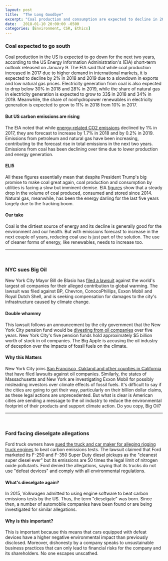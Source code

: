 ```yaml
---
layout: post
title:  "The Long Goodbye"
excerpt: "Coal production and consumption are expected to decline in 2018 and 2019. New York City sues oil companies for contributing to climate change. Ford accused of rigging truck engines."
date:   2018-01-10 20:00:00 -0500
categories: [Environment, CSR, Ethics]
---
```


### Coal expected to go south

Coal production in the US is expected to go down for the next two years, according to the US Energy Information Administration's (EIA) short-term outlook released on January 9. The EIA said that while coal production increased in 2017 due to higher demand in international markets, it is expected to decline by 2% in 2018 and 2019 due to a slowdown in exports and low natural gas prices. Electricity generation from coal is also expected to drop below 30% in 2018 and 28% in 2019, while the share of natural gas in electricity generation is expected to grow to 33$ in 2018 and 34% in 2019. Meanwhile, the share of nonhydropower renewables in electricity generation is expected to grow to 11% in 2018 from 10% in 2017.

#### But US carbon emissions are rising

The EIA noted that while <a href="https://www.eia.gov/outlooks/steo/data/browser/#/?v=5&f=A&s=&start=2014&end=2019&id=&maptype=0&ctype=linechart&linechart=GDPQXUS&chartindexed=0" target="_blank">energy-related CO2 emissions</a> declined by 1% in 2017, they are forecast to increase by 1.7% in 2018 and by 0.2% in 2019. Emissions from petroleum and natural gas have been increasing, contributing to the forecast rise in total emissions in the next two years. Emissions from coal has been declining over time due to lower production and energy generation.

#### ELI5

All these figures essentially mean that despite President Trump's big promise to make coal great again, coal production and consumption by utilities is facing a slow but imminent demise. EIA <a href="https://www.eia.gov/outlooks/steo/data/browser/#/?v=18&f=A&s=&id=&maptype=0&ctype=linechart" target="_blank">figures</a> show that a steady drop in the volume of coal produced, consumed and stored since 2014. Natural gas, meanwhile, has been the energy darling for the last five years largely due to the fracking boom.

#### Our take

Coal is the dirtiest source of energy and its decline is generally good for the environment and our health. But with emissions forecast to increase in the next couple of years, reducing coal use is just part of the solution. The use of cleaner forms of energy, like renewables, needs to increase too.

* * *
<br />

### NYC sues Big Oil

New York City Mayor Bill de Blasio has <a href="https://www.huffingtonpost.com/entry/new-york-city-sues-big-oil-companies_us_5a564c62e4b03bc4d03d4de8" target="_blank">filed a lawsuit</a> against the world's largest oil companies for their alleged contribution to global warming. The lawsuit was filed against BP, Chevron, ConocoPhillips, Exxon Mobil and Royal Dutch Shell, and is seeking compensation for damages to the city's infrastructure caused by climate change.

#### Double whammy

This lawsuit follows an announcement by the city government that the New York City pension fund would be <a href="http://www1.nyc.gov/office-of-the-mayor/news/022-18/climate-action-mayor-comptroller-trustees-first-in-the-nation-goal-divest-from#/0" target="_blank">divesting from oil companies</a> over five years. New York City's five pension funds hold approximately $5 billion worth of stock in oil companies. The Big Apple is accusing the oil industry of deception over the impacts of fossil fuels on the climate.

#### Why this Matters

New York City joins <a href="https://www.reuters.com/article/legal-us-usa-oil-climatesuits/california-cities-sue-big-oil-firms-over-climate-change-idUSKCN1BV2QM" target="_blank">San Francisco, Oakland and other counties in California</a> that have filed lawsuits against oil companies. Similarly, the states of Massachusetts and New York are investigating Exxon Mobil for possibly misleading investors over climate effects of fossil fuels. It's difficult to say if the cities are going to get their way, particularly on their billion dollar claims, as these legal actions are unprecedented. But what is clear is American cities are sending a message to the oil industry to reduce the environmental footprint of their products and support climate action. Do you copy, Big Oil?

* * *
<br />

### Ford facing dieselgate allegations

Ford truck owners have <a href="http://www.autonews.com/article/20180110/oem11/180119980/ford-sued-diesel-emissions-litigation" target="_blank">sued the truck and car maker for alleging rigging truck engines</a> to beat carbon emissions tests. The lawsuit claimed that Ford marketed its F-250 and F-350 Super Duty diesel pickups as the "cleanest super diesel ever" but its emissions are 50 times the legal limit of nitrogen oxide pollutants. Ford denied the allegations, saying that its trucks do not use "defeat devices" and comply with all environmental regulations.

#### What's dieselgate again?

In 2015, Volkwagen admitted to using engine software to beat carbon emissions tests by the US. Thus, the term "dieselgate" was born. Since then, a number of automobile companies have been found or are being investigated for similar allegations.

#### Why is this important?

This is important because this means that cars equipped with defeat devices have a higher negative environmental impact than previously disclosed. Moreover, dishonesty by a company speaks to unsustainable business practices that can only lead to financial risks for the company and its shareholders. No one escapes unscathed.
